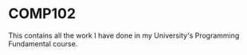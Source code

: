 # COMP102
This contains all the work I have done in my University's Programming Fundamental course.
